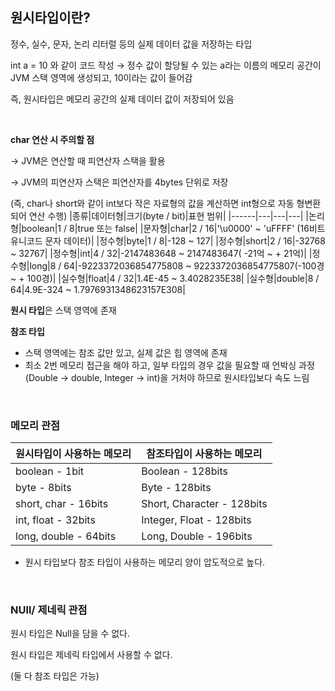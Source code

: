 ## 원시타입이란?

정수, 실수, 문자, 논리 리터럴 등의 실제 데이터 값을 저장하는 타입

int a = 10 와 같이 코드 작성 → 정수 값이 할당될 수 있는 a라는 이름의 메모리 공간이 JVM 스택 영역에 생성되고, 10이라는 값이 들어감 

즉, 원시타입은 메모리 공간의 실제 데이터 값이 저장되어 있음

<br/>

**char 연산 시 주의할 점**

→ JVM은 연산할 때 피연산자 스택을 활용 

→ JVM의 피연산자 스택은 피연산자를 4bytes 단위로 저장 

(즉, char나 short와 같이 int보다 작은 자료형의 값을 계산하면 int형으로 자동 형변환되어 연산 수행)
|종류|데이터형|크기(byte / bit)|표현 범위|
|------|---|---|---|
|논리형|boolean|1 / 8|true 또는 false|
|문자형|char|2 / 16|'\u0000' ~ 'uFFFF' (16비트 유니코드 문자 데이터)|
|정수형|byte|1 / 8|-128 ~ 127|
|정수형|short|2 / 16|-32768 ~ 32767|
|정수형|int|4 / 32|-2147483648 ~ 2147483647( -21억 ~ + 21억)|
|정수형|long|8 / 64|-9223372036854775808 ~ 9223372036854775807(-100경 ~ + 100경)|
|실수형|float|4 / 32|1.4E-45 ~ 3.4028235E38|
|실수형|double|8 / 64|4.9E-324 ~ 1.7976931348623157E308|


**원시 타입**은 스택 영역에 존재

**참조 타입**

- 스택 영역에는 참조 값만 있고, 실제 값은 힙 영역에 존재
- 최소 2번 메모리 접근을 해야 하고, 일부 타입의 경우 값을 필요할 때 언박싱 과정(Double → double, Integer → int)을 거처야 하므로 원시타입보다 속도 느림

<br/>

### 메모리 관점

|원시타입이 사용하는 메모리|참조타입이 사용하는 메모리|
|------|---|
|boolean - 1bit|Boolean - 128bits|
|byte - 8bits|Byte - 128bits|
|short, char - 16bits|Short, Character - 128bits|
|int, float - 32bits|Integer, Float - 128bits|
|long, double - 64bits|Long, Double - 196bits|

 
- 원시 타입보다 참조 타입이 사용하는 메모리 양이 압도적으로 높다.

<br/>

### NUll/ 제네릭 관점
원시 타입은 Null을 담을 수 없다.

원시 타입은 제네릭 타입에서 사용할 수 없다.

(둘 다 참조 타입은 가능)
